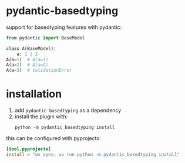 # pydantic-basedtyping

support for basedtyping features with pydantic:

```py
from pydantic import BaseModel

class A(BaseModel):
    a: 1 | 2
A(a=1)  # A(a=1)
A(a=2)  # A(a=2)
A(a=3)  # ValidationError
```

# installation

1. add `pydantic-basedtyping` as a dependency
2. install the plugin with:
    ```console
    python -m pydantic_basedtyping install
    ```

this can be configured with pyprojectx:
```toml
[tool.pyprojectx]
install = "uv sync; uv run python -m pydantic_basedtyping install"
```
